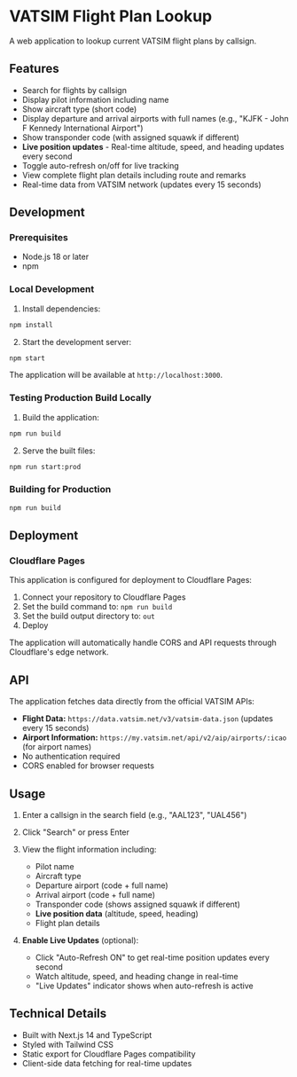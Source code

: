 # VATSIM Flight Plan Lookup

A web application to lookup current VATSIM flight plans by callsign.

## Features

- Search for flights by callsign
- Display pilot information including name
- Show aircraft type (short code)
- Display departure and arrival airports with full names (e.g., "KJFK - John F Kennedy International Airport")
- Show transponder code (with assigned squawk if different)
- **Live position updates** - Real-time altitude, speed, and heading updates every second
- Toggle auto-refresh on/off for live tracking
- View complete flight plan details including route and remarks
- Real-time data from VATSIM network (updates every 15 seconds)

## Development

### Prerequisites

- Node.js 18 or later
- npm

### Local Development

1. Install dependencies:
```bash
npm install
```

2. Start the development server:
```bash
npm start
```

The application will be available at `http://localhost:3000`.

### Testing Production Build Locally

1. Build the application:
```bash
npm run build
```

2. Serve the built files:
```bash
npm run start:prod
```

### Building for Production

```bash
npm run build
```

## Deployment

### Cloudflare Pages

This application is configured for deployment to Cloudflare Pages:

1. Connect your repository to Cloudflare Pages
2. Set the build command to: `npm run build`
3. Set the build output directory to: `out`
4. Deploy

The application will automatically handle CORS and API requests through Cloudflare's edge network.

## API

The application fetches data directly from the official VATSIM APIs:
- **Flight Data:** `https://data.vatsim.net/v3/vatsim-data.json` (updates every 15 seconds)
- **Airport Information:** `https://my.vatsim.net/api/v2/aip/airports/:icao` (for airport names)
- No authentication required
- CORS enabled for browser requests

## Usage

1. Enter a callsign in the search field (e.g., "AAL123", "UAL456")
2. Click "Search" or press Enter
3. View the flight information including:
   - Pilot name
   - Aircraft type
   - Departure airport (code + full name)
   - Arrival airport (code + full name)
   - Transponder code (shows assigned squawk if different)
   - **Live position data** (altitude, speed, heading)
   - Flight plan details

4. **Enable Live Updates** (optional):
   - Click "Auto-Refresh ON" to get real-time position updates every second
   - Watch altitude, speed, and heading change in real-time
   - "Live Updates" indicator shows when auto-refresh is active

## Technical Details

- Built with Next.js 14 and TypeScript
- Styled with Tailwind CSS
- Static export for Cloudflare Pages compatibility
- Client-side data fetching for real-time updates